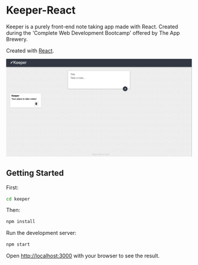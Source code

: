 # Keeper-React

Keeper is a purely front-end note taking app made with React. Created during the 'Complete Web Development Bootcamp' offered by The App Brewery.

Created with [React](https://reactjs.org/).

<img width="800" alt="HomePage" src="keeper/preview-img/keeper.png">

## Getting Started

First:

```bash
cd keeper
```

Then:

```bash
npm install
```

Run the development server:

```bash
npm start
```

Open [http://localhost:3000](http://localhost:3000) with your browser to see the result.
